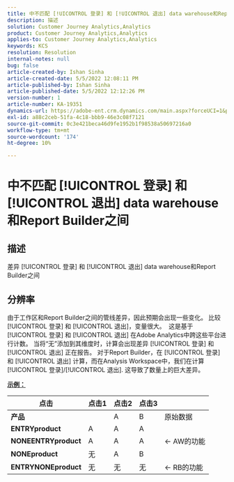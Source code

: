 ```yaml
---
title: 中不匹配 [!UICONTROL 登录] 和 [!UICONTROL 退出] data warehouse和Report Builder之间
description: 描述
solution: Customer Journey Analytics,Analytics
product: Customer Journey Analytics,Analytics
applies-to: Customer Journey Analytics,Analytics
keywords: KCS
resolution: Resolution
internal-notes: null
bug: false
article-created-by: Ishan Sinha
article-created-date: 5/5/2022 12:08:11 PM
article-published-by: Ishan Sinha
article-published-date: 5/5/2022 12:12:26 PM
version-number: 1
article-number: KA-19351
dynamics-url: https://adobe-ent.crm.dynamics.com/main.aspx?forceUCI=1&pagetype=entityrecord&etn=knowledgearticle&id=92c7a606-6ccc-ec11-a7b5-6045bd00db25
exl-id: a88c2ceb-51fa-4c18-bbb9-46e3c08f7121
source-git-commit: 0c3e421beca46d9fe1952b1f98538a50697216a0
workflow-type: tm+mt
source-wordcount: '174'
ht-degree: 10%

---
```


# 中不匹配 [!UICONTROL 登录] 和 [!UICONTROL 退出] data warehouse和Report Builder之间

## 描述

差异 [!UICONTROL 登录] 和 [!UICONTROL 退出] data warehouse和Report Builder之间

## 分辨率


由于工作区和Report Builder之间的管线差异，因此预期会出现一些变化。 比较 [!UICONTROL 登录] 和 [!UICONTROL 退出]，变量很大。 
这是基于 [!UICONTROL 登录] 和 [!UICONTROL 退出] 在Adobe Analytics中跨这些平台进行计数。 当将“无”添加到其维度时，计算会出现差异 [!UICONTROL 登录] 和 [!UICONTROL 退出] 正在报告。 对于Report Builder，在 [!UICONTROL 登录] 和 [!UICONTROL 退出] 计算，而在Analysis Workspace中，我们在计算 [!UICONTROL 登录]/[!UICONTROL 退出]. 这导致了数量上的巨大差异。

<u><b>示例：</b></u>


| <b>点击</b> | <b>点击1</b> | <b>点击2</b> | <b>点击3</b> |   |
| --- | --- | --- | --- | --- |
| <b>产品</b> |   | A | B | 原始数据 |
| <b>ENTRYproduct</b> | A | A | A |   |
| <b>NONEENTRYproduct</b> | A | A | A | ← AW的功能 |
| <b>NONEproduct</b> | 无 | A | B |   |
| <b>ENTRYNONEproduct</b> | 无 | 无 | 无 | ← RB的功能 |
